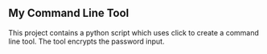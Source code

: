 ## My Command Line Tool

This project contains a python script which uses click to create a command line tool. The tool encrypts the password input.
